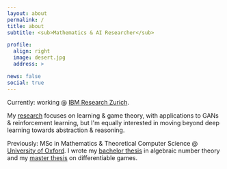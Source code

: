 ```yaml
---
layout: about
permalink: /
title: about
subtitle: <sub>Mathematics & AI Researcher</sub>

profile:
  align: right
  image: desert.jpg
  address: >

news: false
social: true
---
```


Currently: working @ <a href='https://www.zurich.ibm.com/'>IBM Research Zurich</a>.

My [research](https://aletcher.github.io/publications/) focuses on learning & game theory, with applications to GANs & reinforcement learning, but I'm equally interested in moving beyond deep learning towards abstraction & reasoning.

Previously: MSc in Mathematics & Theoretical Computer Science @ <a href='https://www.ox.ac.uk/admissions/graduate/courses/msc-mathematics-and-foundations-computer-science'>University of Oxford</a>. I wrote my [bachelor thesis](https://aletcher.github.io/assets/pdf/bsc_thesis.pdf) in algebraic number theory and my [master thesis](https://aletcher.github.io/assets/pdf/msc_thesis.pdf) on differentiable games.
